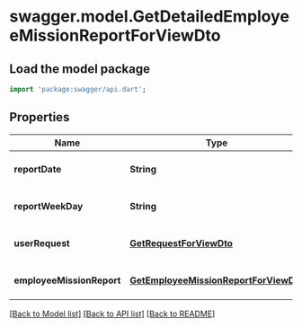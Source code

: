 # swagger.model.GetDetailedEmployeeMissionReportForViewDto

## Load the model package
```dart
import 'package:swagger/api.dart';
```

## Properties
Name | Type | Description | Notes
------------ | ------------- | ------------- | -------------
**reportDate** | **String** |  | [optional] [default to null]
**reportWeekDay** | **String** |  | [optional] [default to null]
**userRequest** | [**GetRequestForViewDto**](GetRequestForViewDto.md) |  | [optional] [default to null]
**employeeMissionReport** | [**GetEmployeeMissionReportForViewDto**](GetEmployeeMissionReportForViewDto.md) |  | [optional] [default to null]

[[Back to Model list]](../README.md#documentation-for-models) [[Back to API list]](../README.md#documentation-for-api-endpoints) [[Back to README]](../README.md)


